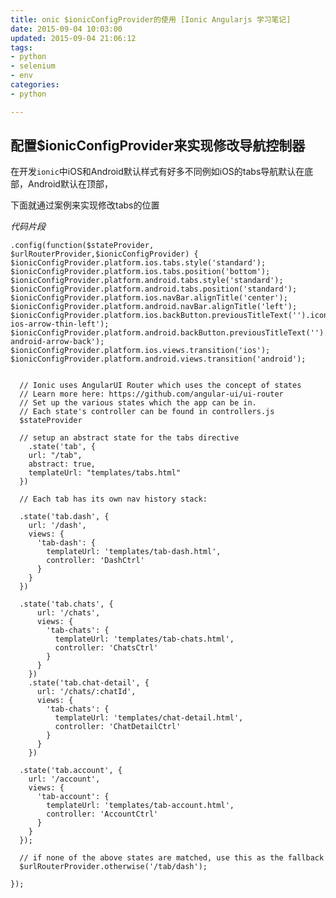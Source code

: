 ```yaml
---
title: onic $ionicConfigProvider的使用 [Ionic Angularjs 学习笔记]
date: 2015-09-04 10:03:00
updated: 2015-09-04 21:06:12
tags: 
- python
- selenium
- env
categories: 
- python

---
```

## 配置$ionicConfigProvider来实现修改导航控制器

在开发`ionic`中iOS和Android默认样式有好多不同例如iOS的tabs导航默认在底部，Android默认在顶部，

下面就通过案例来实现修改tabs的位置


<!--more-->


*代码片段*

    .config(function($stateProvider, $urlRouterProvider,$ionicConfigProvider) {
    $ionicConfigProvider.platform.ios.tabs.style('standard'); 
    $ionicConfigProvider.platform.ios.tabs.position('bottom');
    $ionicConfigProvider.platform.android.tabs.style('standard');
    $ionicConfigProvider.platform.android.tabs.position('standard');
    $ionicConfigProvider.platform.ios.navBar.alignTitle('center'); 
    $ionicConfigProvider.platform.android.navBar.alignTitle('left');
    $ionicConfigProvider.platform.ios.backButton.previousTitleText('').icon('ion-ios-arrow-thin-left');
    $ionicConfigProvider.platform.android.backButton.previousTitleText('').icon('ion-android-arrow-back');        
    $ionicConfigProvider.platform.ios.views.transition('ios'); 
    $ionicConfigProvider.platform.android.views.transition('android');
    
    
      // Ionic uses AngularUI Router which uses the concept of states
      // Learn more here: https://github.com/angular-ui/ui-router
      // Set up the various states which the app can be in.
      // Each state's controller can be found in controllers.js
      $stateProvider
    
      // setup an abstract state for the tabs directive
        .state('tab', {
        url: "/tab",
        abstract: true,
        templateUrl: "templates/tabs.html"
      })
    
      // Each tab has its own nav history stack:
    
      .state('tab.dash', {
        url: '/dash',
        views: {
          'tab-dash': {
            templateUrl: 'templates/tab-dash.html',
            controller: 'DashCtrl'
          }
        }
      })
    
      .state('tab.chats', {
          url: '/chats',
          views: {
            'tab-chats': {
              templateUrl: 'templates/tab-chats.html',
              controller: 'ChatsCtrl'
            }
          }
        })
        .state('tab.chat-detail', {
          url: '/chats/:chatId',
          views: {
            'tab-chats': {
              templateUrl: 'templates/chat-detail.html',
              controller: 'ChatDetailCtrl'
            }
          }
        })
    
      .state('tab.account', {
        url: '/account',
        views: {
          'tab-account': {
            templateUrl: 'templates/tab-account.html',
            controller: 'AccountCtrl'
          }
        }
      });
    
      // if none of the above states are matched, use this as the fallback
      $urlRouterProvider.otherwise('/tab/dash');
    
    });

